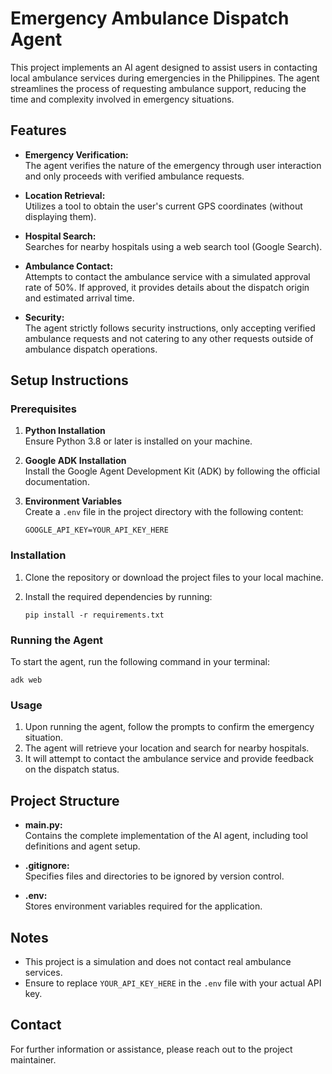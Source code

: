 # Emergency Ambulance Dispatch Agent

This project implements an AI agent designed to assist users in contacting local ambulance services during emergencies in the Philippines. The agent streamlines the process of requesting ambulance support, reducing the time and complexity involved in emergency situations.

## Features

- **Emergency Verification:**  
  The agent verifies the nature of the emergency through user interaction and only proceeds with verified ambulance requests.

- **Location Retrieval:**  
  Utilizes a tool to obtain the user's current GPS coordinates (without displaying them).

- **Hospital Search:**  
  Searches for nearby hospitals using a web search tool (Google Search).

- **Ambulance Contact:**  
  Attempts to contact the ambulance service with a simulated approval rate of 50%. If approved, it provides details about the dispatch origin and estimated arrival time.

- **Security:**  
  The agent strictly follows security instructions, only accepting verified ambulance requests and not catering to any other requests outside of ambulance dispatch operations.

## Setup Instructions

### Prerequisites

1. **Python Installation**  
   Ensure Python 3.8 or later is installed on your machine.

2. **Google ADK Installation**  
   Install the Google Agent Development Kit (ADK) by following the official documentation.

3. **Environment Variables**  
   Create a `.env` file in the project directory with the following content:
   ```
   GOOGLE_API_KEY=YOUR_API_KEY_HERE
   ```

### Installation

1. Clone the repository or download the project files to your local machine.

2. Install the required dependencies by running:
   ```
   pip install -r requirements.txt
   ```

### Running the Agent

To start the agent, run the following command in your terminal:
```
adk web
```

### Usage

1. Upon running the agent, follow the prompts to confirm the emergency situation.
2. The agent will retrieve your location and search for nearby hospitals.
3. It will attempt to contact the ambulance service and provide feedback on the dispatch status.

## Project Structure

- **main.py:**  
  Contains the complete implementation of the AI agent, including tool definitions and agent setup.

- **.gitignore:**  
  Specifies files and directories to be ignored by version control.

- **.env:**  
  Stores environment variables required for the application.

## Notes

- This project is a simulation and does not contact real ambulance services.
- Ensure to replace `YOUR_API_KEY_HERE` in the `.env` file with your actual API key.

## Contact

For further information or assistance, please reach out to the project maintainer.